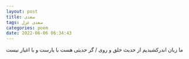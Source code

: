 ```yaml
---
layout: post
title: سعدی
tags: سعدی غزل
categories: poem
date: 2022-06-06 06:34:43
---
```


ما زبان اندرکشیدیم از حدیث خلق و روی / گر حدیثی هست با یارست و با اغیار نیست

